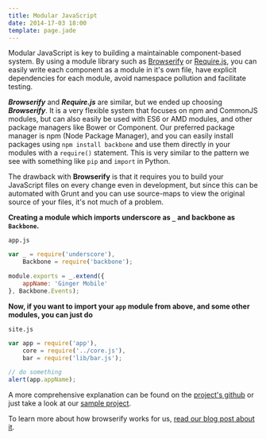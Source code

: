 ```yaml
---
title: Modular JavaScript
date: 2014-17-03 18:00
template: page.jade
---
```

Modular JavaScript is key to building a maintainable component-based system. By using a module library such as [Browserify](http://browserify.org) or [Require.js](http://requirejs.org), you can easily write each component as a module in it's own file, have explicit dependencies for each module, avoid namespace pollution and facilitate testing.

***Browserify*** and ***Require.js*** are similar, but we ended up choosing ***Browserify***. It is a very flexible system that focuses on npm and CommonJS modules, but can also easily be used with ES6 or AMD modules, and other package managers like Bower or Component. Our preferred package manager is npm (Node Package Manager), and you can easily install packages using `npm install backbone` and use them directly in your modules with a `require()` statement. This is very similar to the pattern we see with something like `pip` and `import` in Python.

The drawback with **Browserify** is that it requires you to build your JavaScript files on every change even in development, but since this can be automated with Grunt and you can use source-maps to view the original source of your files, it's not much of a problem.

**Creating a module which imports underscore as `_` and backbone as `Backbone`.**

`app.js`

```javascript
var _ = require('underscore'),
    Backbone = require('backbone');

module.exports = _.extend({
    appName: 'Ginger Mobile'
}, Backbone.Events);
```


**Now, if you want to import your `app` module from above, and some other modules, you can just do**

`site.js`

```javascript
var app = require('app'),
    core = require('../core.js'),
    bar = require('lib/bar.js');

// do something
alert(app.appName);
```

A more comprehensive explanation can be found on the [project's github](https://github.com/substack/node-browserify) or just take a look at our [sample project](TODO).


To learn more about how browserify works for us, [read our blog post about it](http://lincolnloop.com/blog/untangle-your-javascript-browserify/). 